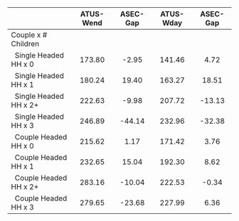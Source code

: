 
|                      |    ATUS-Wend |     ASEC-Gap |    ATUS-Wday |     ASEC-Gap |
| -------------------- | :----------: | :----------: | :----------: | :----------: |
| Couple x # Children  |              |              |              |              |
| &nbsp;&nbsp;Single Headed HH x 0 |       173.80 |        -2.95 |       141.46 |         4.72 |
| &nbsp;&nbsp;Single Headed HH x 1 |       180.24 |        19.40 |       163.27 |        18.51 |
| &nbsp;&nbsp;Single Headed HH x 2+ |       222.63 |        -9.98 |       207.72 |       -13.13 |
| &nbsp;&nbsp;Single Headed HH x 3 |       246.89 |       -44.14 |       232.96 |       -32.38 |
| &nbsp;&nbsp;Couple Headed HH x 0 |       215.62 |         1.17 |       171.42 |         3.76 |
| &nbsp;&nbsp;Couple Headed HH x 1 |       232.65 |        15.04 |       192.30 |         8.62 |
| &nbsp;&nbsp;Couple Headed HH x 2+ |       283.16 |       -10.04 |       222.53 |        -0.34 |
| &nbsp;&nbsp;Couple Headed HH x 3 |       279.65 |       -23.68 |       227.99 |         6.36 |

